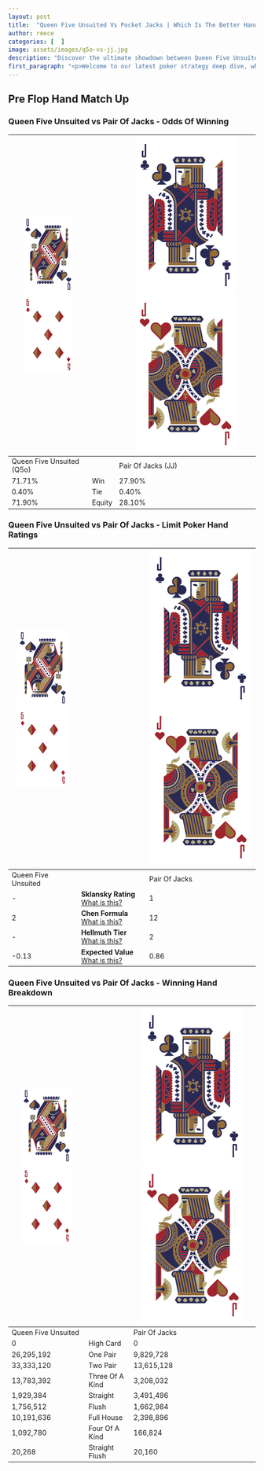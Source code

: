 ```yaml
---
layout: post
title:  "Queen Five Unsuited Vs Pocket Jacks | Which Is The Better Hand In Poker? A Complete Guide"
author: reece
categories: [  ]
image: assets/images/q5o-vs-jj.jpg
description: "Discover the ultimate showdown between Queen Five Unsuited and Pair Of Jacks in poker! Uncover the odds, strategies, and scenarios where one hand triumphs over the other. Get ready to up your poker game with this thrilling analysis."
first_paragraph: "<p>Welcome to our latest poker strategy deep dive, where we're pitting two distinct hands against each other in a high-stakes showdown: Queen Five Unsuited vs Pair Of Jacks.</p><p>In the dynamic world of poker, every decision counts, and knowing which hand holds the upper hand is key to your success at the table.</p><p>In this article, we'll dissect these two hands, explore the scenarios where one dominates the other, and equip you with the knowledge to make strategic choices that can tip the odds in your favor.</p><p>Get ready to unravel the intriguing dynamics of these poker hands and elevate your game to new heights.</p>"
---
```




[comment]: # (sp0)

## Pre Flop Hand Match Up

<div class="table hand-ratings" markdown="1"> 



### Queen Five Unsuited vs Pair Of Jacks - Odds Of Winning


    
| ![image info](assets/images/hand1/Q.png) ![image info](assets/images/hand1/5o.png) |  | ![image info](assets/images/hand2/J.png) ![image info](assets/images/hand2/Jo.png) |
| -------- | -------- | -------- |
| Queen Five Unsuited (Q5o) |  | Pair Of Jacks (JJ) |
| 71.71% | Win | 27.90% |
| 0.40% | Tie | 0.40% |
| 71.90% | Equity | 28.10% |




[comment]: # (sp1)



### Queen Five Unsuited vs Pair Of Jacks - Limit Poker Hand Ratings


    
| ![image info](assets/images/hand1/Q.png) ![image info](assets/images/hand1/5o.png) |  | ![image info](assets/images/hand2/J.png) ![image info](assets/images/hand2/Jo.png) |
| -------- | -------- | -------- |
| Queen Five Unsuited |  | Pair Of Jacks |
| - | **Sklansky Rating** [What is this?](/sklansky-rating-explained) | 1 |
| 2 | **Chen Formula** [What is this?](/chen-formula-explained) | 12 |
| - | **Hellmuth Tier** [What is this?](/Hellmuth-tier-explained) | 2 |
| -0.13 | **Expected Value** [What is this?](/expected-value-explained) | 0.86 |




[comment]: # (sp2)



### Queen Five Unsuited vs Pair Of Jacks - Winning Hand Breakdown


    
| ![image info](assets/images/hand1/Q.png) ![image info](assets/images/hand1/5o.png) |  | ![image info](assets/images/hand2/J.png) ![image info](assets/images/hand2/Jo.png) |
| -------- | -------- | -------- |
| Queen Five Unsuited |  | Pair Of Jacks |
| 0 | High Card | 0 |
| 26,295,192 | One Pair | 9,829,728 |
| 33,333,120 | Two Pair | 13,615,128 |
| 13,783,392 | Three Of A Kind | 3,208,032 |
| 1,929,384 | Straight | 3,491,496 |
| 1,756,512 | Flush | 1,662,984 |
| 10,191,636 | Full House | 2,398,896 |
| 1,092,780 | Four Of A Kind | 166,824 |
| 20,268 | Straight Flush | 20,160 |




[comment]: # (sp3)



</div>

[comment]: # (sp4)



[comment]: # (sp5)

